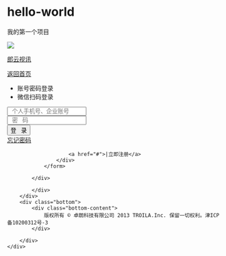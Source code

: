 # hello-world
我的第一个项目
<!DOCTYPE html>
<html>
<head>
	<title>登录</title>
	<link rel="stylesheet" type="text/css" href="./css/login.css">
	<meta charset="utf-8">
</head>
<body>
	<div class="wrapper">
		<div class="nav-wrapper">
			<div class="nav-l">
				<a href="index.html">
					<img src="./img/logo-white.png">
					<p>郎云视讯</p>
				</a>
			</div>
			<div class="nav-r">
				<a href="index.html">返回首页</a>
			</div>
		</div>
		<div class="content">
			<div class="content-wrapper">
				<div class="box">
					<div class="box-title">
						<ul>
							<li>账号密码登录</li>
							<li>微信扫码登录</li>
						</ul>
					</div>
				<form>
					<div class="username-wrapper">
						<input type="text" class="username" placeholder="&nbsp;&nbsp;个人手机号、企业账号">
					</div>
					<div class="password-wrapper">
						<input type="text" class="password" placeholder="&nbsp;&nbsp;密&nbsp;&nbsp;&nbsp;码">
					</div>
					<div class="submit-wrapper">
						<input type="submit" class="submit" value="登&nbsp;&nbsp;&nbsp;录">
					</div>
					<div class="forget-register">
						<a href="#">忘记密码</a>
						
						<a href="#">|立即注册</a>					
					</div>
				</form>
				
			</div>
			
			</div>
		</div>
		<div class="bottom">
			<div class="bottom-content">
				版权所有 © 卓朗科技有限公司 2013 TROILA.Inc. 保留一切权利。津ICP备10200312号-3	
			</div>

		</div>
	</div>

</body>
</html> 
